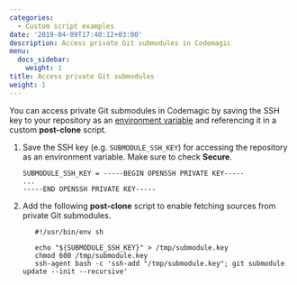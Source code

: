 ```yaml
---
categories:
  - Custom script examples
date: '2019-04-09T17:40:12+03:00'
description: Access private Git submodules in Codemagic
menu:
  docs_sidebar:
    weight: 1
title: Access private Git submodules
weight: 1
---
```


You can access private Git submodules in Codemagic by saving the SSH key to your repository as an [environment variable](https://docs.codemagic.io/building/environment-variables/) and referencing it in a custom **post-clone** script.

1.  Save the SSH key (e.g. `SUBMODULE_SSH_KEY`) for accessing the repository as an environment variable. Make sure to check **Secure**.

        SUBMODULE_SSH_KEY = -----BEGIN OPENSSH PRIVATE KEY-----
        ...
        -----END OPENSSH PRIVATE KEY-----

1.  Add the following **post-clone** script to enable fetching sources from private Git submodules.

           #!/usr/bin/env sh

           echo "${SUBMODULE_SSH_KEY}" > /tmp/submodule.key
           chmod 600 /tmp/submodule.key
           ssh-agent bash -c 'ssh-add "/tmp/submodule.key"; git submodule update --init --recursive'
